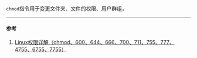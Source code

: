 `chmod`指令用于变更文件夹、文件的权限、用户群组，

___
#### 参考
1. [Linux权限详解（chmod、600、644、666、700、711、755、777、4755、6755、7755）](https://blog.csdn.net/u013197629/article/details/73608613)
